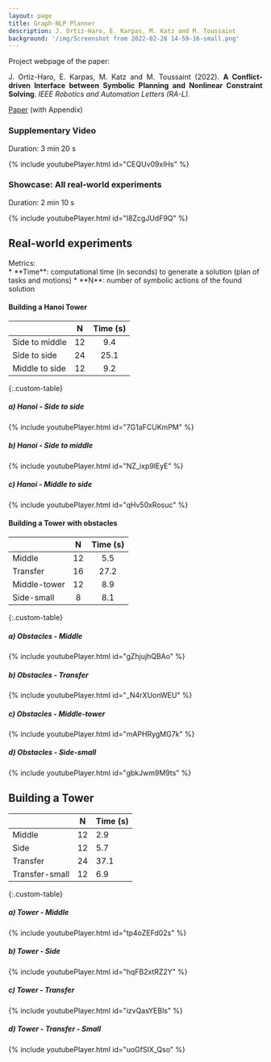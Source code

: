 ```yaml
---
layout: page
title: Graph-NLP Planner
description: J. Ortiz-Haro, E. Karpas, M. Katz and M. Toussaint 
background: '/img/Screenshot from 2022-02-28 14-59-16-small.png'
---
```


<style>
.mydiv {

  text-align: justify;
  text-justify: inter-word;

}
</style>

Project webpage of the paper:

<div class="mydiv">
J. Ortiz-Haro, E. Karpas, M. Katz and M. Toussaint (2022). <b>A Conflict-driven Interface between Symbolic Planning and Nonlinear Constraint Solving</b>. <i>IEEE Robotics and Automation Letters (RA-L).</i>
</div>

<!-- Paper Preprint (8 pages) <a href="{{site.baseurl}}/assets/root.pdf">PDF</a> --> 

<!-- Appendix (4 pages) <a href="{{site.baseurl}}/assets/root.pdf">PDF</a> --> 

<a href="https://arxiv.org/abs/2211.15275">Paper</a> (with Appendix)
<!-- ## Overview -->


### Supplementary Video 

Duration: 3 min 20 s

{% include youtubePlayer.html id="CEQUv09xIHs" %}


### Showcase: All real-world experiments 

Duration: 2 min 10 s

{% include youtubePlayer.html id="I8ZcgJUdF9Q" %}

## Real-world experiments


<p style="margin:0 0;">Metrics:</p>
* **Time**: computational time (in seconds) to generate a solution (plan of tasks and motions)
* **N**: number of symbolic actions of the found solution

#### Building a Hanoi Tower

|          | N | Time (s) |
|----------|:-----:|:------:|
| Side to middle | 12  | 9.4   |
| Side to side | 24   | 25.1    |
| Middle to side | 12   | 9.2    |
{:.custom-table}


##### a) Hanoi - Side to side 

{% include youtubePlayer.html id="7G1aFCUKmPM" %}

##### b) Hanoi - Side to middle

{% include youtubePlayer.html id="NZ_ixp9lEyE"  %}

##### c) Hanoi - Middle to side

{% include youtubePlayer.html id="qHv50xRosuc" %}

#### Building a Tower with obstacles


|          | N | Time (s) |
|----------|:-----:|:------:|
| Middle | 12  | 5.5    |
| Transfer | 16   | 27.2    |
| Middle-tower | 12   | 8.9    |
| Side-small | 8   | 8.1 |
{:.custom-table}



##### a) Obstacles - Middle

{% include youtubePlayer.html id="gZhjujhQBAo" %}

##### b) Obstacles - Transfer

{% include youtubePlayer.html id="_N4rXUonWEU" %}


##### c) Obstacles - Middle-tower

{% include youtubePlayer.html id="mAPHRygMG7k" %}

##### d) Obstacles - Side-small

{% include youtubePlayer.html id="gbkJwm9M9ts" %}


## Building a Tower 

|          | N | Time (s) |
|----------|-----|------|
| Middle | 12  | 2.9    |
| Side | 12   | 5.7    |
| Transfer | 24   | 37.1     |
| Transfer-small | 12   | 6.9    |
{:.custom-table}

##### a) Tower - Middle

{% include youtubePlayer.html id="tp4oZEFd02s" %}

##### b) Tower - Side

{% include youtubePlayer.html id="hqFB2xtRZ2Y" %}

##### c) Tower - Transfer
 
{% include youtubePlayer.html id="izvQasYEBls" %}


##### d) Tower - Transfer - Small
{% include youtubePlayer.html id="uoGfSIX_Qso" %}

